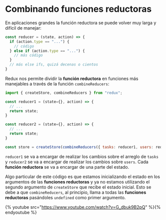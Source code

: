 # Combinando funciones reductoras

En aplicaciones grandes la función reductora se puede volver muy larga y difícil de manejar:

```javascript
const reducer = (state, action) => {
  if (action.type == "...") {
    // código
  } else if (action.type == "...") {
    // más código
  }
  // más else ifs, quizá decenas o cientos
}
```

Redux nos permite dividir la **función reductora** en funciones más manejables a través de la función `combineReducers`:

```javascript
import { createStore, combineReducers } from "redux";

const reducer1 = (state={}, action) => {
  // ...
  return state;
}

const reducer2 = (state={}, action) => {
  // ...
  return state;
}

const store = createStore(combineReducers({ tasks: reducer1, users: reducer2 }));
```

`reducer1` se va a encargar de realizar los cambios sobre el arreglo de `tasks` y `reducer2` se va a encargar de realizar los cambios sobre `users`. Cada **función reductora** se va a encargar de una parte del estado.

Algo particular de este código es que estamos inicializando el estado en los argumentos de las **funciones reductoras** y ya no estamos utilizando el segundo argumento de `createStore` que recibe el estado inicial. Esto se debe a que `combineReducers`, al principio, llama a todas las **funciones reductoras** pasándoles `undefined` como primer argumento.

{% youtube src="https://www.youtube.com/watch?v=G_dbuk9B2pQ" %}{% endyoutube %}
